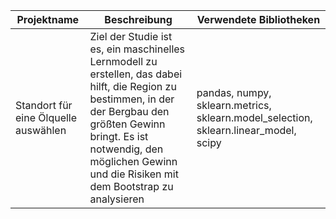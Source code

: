 **Projektname** | **Beschreibung** | **Verwendete Bibliotheken**
------------ | ------------- | -------------
Standort für eine Ölquelle auswählen | Ziel der Studie ist es, ein maschinelles Lernmodell zu erstellen, das dabei hilft, die Region zu bestimmen, in der der Bergbau den größten Gewinn bringt. Es ist notwendig, den möglichen Gewinn und die Risiken mit dem Bootstrap zu analysieren | pandas, numpy, sklearn.metrics, sklearn.model_selection, sklearn.linear_model, scipy
